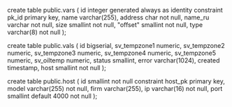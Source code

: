 create table public.vars (
id integer generated always as identity constraint pk_id primary key,
name varchar(255),
address char not null,
name_ru varchar not null,
size smallint not null,
"offset" smallint not null,
type varchar(8) not null
);

create table public.vals (
id bigserial,
sv_tempzone1 numeric,
sv_tempzone2 numeric,
sv_tempzone3 numeric,
sv_tempzone4 numeric,
sv_tempzone5 numeric,
sv_oiltemp numeric,
status smallint,
error varchar(1024),
created timestamp,
host smallint not null
);

create table public.host (
id smallint not null constraint host_pk primary key,
model varchar(255)          not null,
firm varchar(255),
ip varchar(16)           not null,
port smallint default 4000 not null
);
